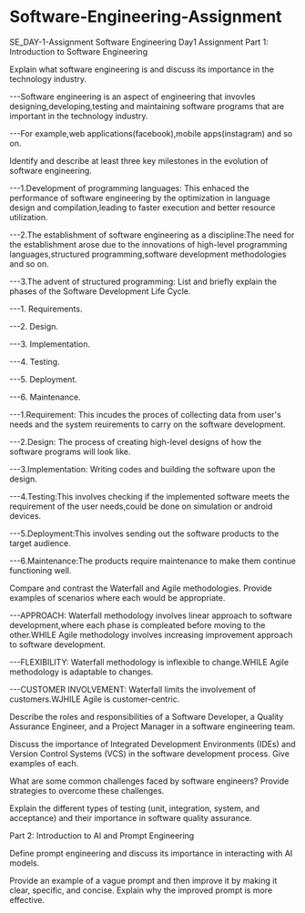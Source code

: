 # Software-Engineering-Assignment
SE_DAY-1-Assignment
Software Engineering Day1 Assignment
Part 1: Introduction to Software Engineering


Explain what software engineering is and discuss its importance in the technology industry.

---Software engineering is an aspect of engineering that invovles designing,developing,testing and maintaining software programs that are important in the technology industry.

---For example,web applications(facebook),mobile apps(instagram) and so on.  

Identify and describe at least three key milestones in the evolution of software engineering.

---1.Development of programming languages: This enhaced the performance of software engineering by the optimization in language design and compilation,leading to faster execution and better resource utilization.

---2.The establishment of software engineering as a discipline:The need for the establishment arose due to the innovations of high-level programming languages,structured programming,software development methodologies and so on.

---3.The advent of structured programming:
List and briefly explain the phases of the Software Development Life Cycle.

---1. Requirements.

---2. Design.

---3. Implementation.

---4. Testing.

---5. Deployment.

---6. Maintenance.

---1.Requirement: This incudes the proces of collecting data from user's needs and the system reuirements to carry on the software development.

---2.Design: The process of creating high-level designs of how the software programs will look like.

---3.Implementation: Writing codes and building the software upon the design. 

---4.Testing:This involves checking if the implemented software meets the requirement of the user needs,could be done on simulation or android devices.

---5.Deployment:This involves sending out the software products to the target audience.

---6.Maintenance:The products require maintenance to make them continue functioning well.

Compare and contrast the Waterfall and Agile methodologies. Provide examples of scenarios where each would be appropriate.

---APPROACH: Waterfall methodology involves linear approach to software development,where each phase is compleated before moving to the other.WHILE Agile methodology involves increasing improvement approach to software development.

---FLEXIBILITY: Waterfall methodology is inflexible to change.WHILE Agile methodology is adaptable to changes.

---CUSTOMER INVOLVEMENT: Waterfall limits the involvement of customers.WJHILE Agile is customer-centric.

Describe the roles and responsibilities of a Software Developer, a Quality Assurance Engineer, and a Project Manager in a software engineering team.



Discuss the importance of Integrated Development Environments (IDEs) and Version Control Systems (VCS) in the software development process. Give examples of each.


What are some common challenges faced by software engineers? Provide strategies to overcome these challenges.


Explain the different types of testing (unit, integration, system, and acceptance) and their importance in software quality assurance.




Part 2: Introduction to AI and Prompt Engineering


Define prompt engineering and discuss its importance in interacting with AI models.


Provide an example of a vague prompt and then improve it by making it clear, specific, and concise. Explain why the improved prompt is more effective.
